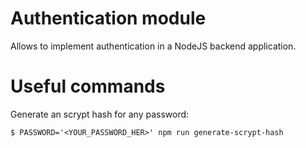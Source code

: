 # Authentication module

Allows to implement authentication in a NodeJS backend application.

# Useful commands

Generate an scrypt hash for any password:

```
$ PASSWORD='<YOUR_PASSWORD_HER>' npm run generate-scrypt-hash
```
